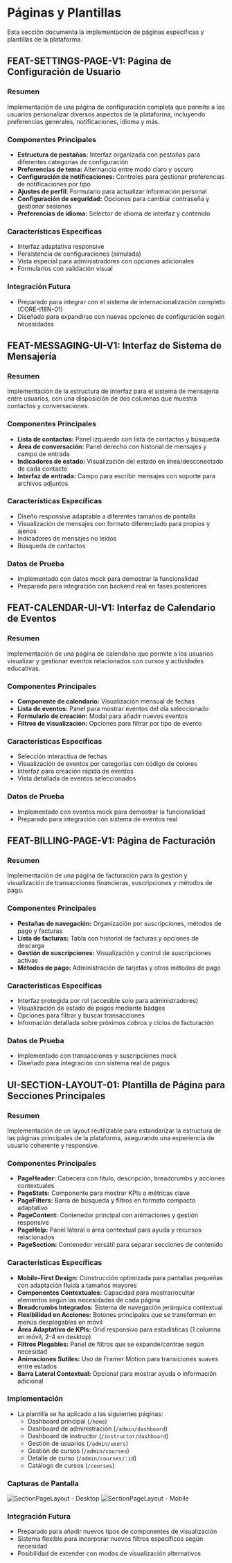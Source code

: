 
# Páginas y Plantillas

Esta sección documenta la implementación de páginas específicas y plantillas de la plataforma.

## FEAT-SETTINGS-PAGE-V1: Página de Configuración de Usuario

### Resumen
Implementación de una página de configuración completa que permite a los usuarios personalizar diversos aspectos de la plataforma, incluyendo preferencias generales, notificaciones, idioma y más.

### Componentes Principales
- **Estructura de pestañas:** Interfaz organizada con pestañas para diferentes categorías de configuración
- **Preferencias de tema:** Alternancia entre modo claro y oscuro
- **Configuración de notificaciones:** Controles para gestionar preferencias de notificaciones por tipo
- **Ajustes de perfil:** Formulario para actualizar información personal
- **Configuración de seguridad:** Opciones para cambiar contraseña y gestionar sesiones
- **Preferencias de idioma:** Selector de idioma de interfaz y contenido

### Características Específicas
- Interfaz adaptativa responsive
- Persistencia de configuraciones (simulada)
- Vista especial para administradores con opciones adicionales
- Formularios con validación visual

### Integración Futura
- Preparado para integrar con el sistema de internacionalización completo (CORE-I18N-01)
- Diseñado para expandirse con nuevas opciones de configuración según necesidades

## FEAT-MESSAGING-UI-V1: Interfaz de Sistema de Mensajería

### Resumen
Implementación de la estructura de interfaz para el sistema de mensajería entre usuarios, con una disposición de dos columnas que muestra contactos y conversaciones.

### Componentes Principales
- **Lista de contactos:** Panel izquierdo con lista de contactos y búsqueda
- **Área de conversación:** Panel derecho con historial de mensajes y campo de entrada
- **Indicadores de estado:** Visualización del estado en línea/desconectado de cada contacto
- **Interfaz de entrada:** Campo para escribir mensajes con soporte para archivos adjuntos

### Características Específicas
- Diseño responsive adaptable a diferentes tamaños de pantalla
- Visualización de mensajes con formato diferenciado para propios y ajenos
- Indicadores de mensajes no leídos
- Búsqueda de contactos

### Datos de Prueba
- Implementado con datos mock para demostrar la funcionalidad
- Preparado para integración con backend real en fases posteriores

## FEAT-CALENDAR-UI-V1: Interfaz de Calendario de Eventos

### Resumen
Implementación de una página de calendario que permite a los usuarios visualizar y gestionar eventos relacionados con cursos y actividades educativas.

### Componentes Principales
- **Componente de calendario:** Visualización mensual de fechas
- **Lista de eventos:** Panel para mostrar eventos del día seleccionado
- **Formulario de creación:** Modal para añadir nuevos eventos
- **Filtros de visualización:** Opciones para filtrar por tipo de evento

### Características Específicas
- Selección interactiva de fechas
- Visualización de eventos por categorías con código de colores
- Interfaz para creación rápida de eventos
- Vista detallada de eventos seleccionados

### Datos de Prueba
- Implementado con eventos mock para demostrar la funcionalidad
- Preparado para integración con sistema de eventos real

## FEAT-BILLING-PAGE-V1: Página de Facturación

### Resumen
Implementación de una página de facturación para la gestión y visualización de transacciones financieras, suscripciones y métodos de pago.

### Componentes Principales
- **Pestañas de navegación:** Organización por suscripciones, métodos de pago y facturas
- **Lista de facturas:** Tabla con historial de facturas y opciones de descarga
- **Gestión de suscripciones:** Visualización y control de suscripciones activas
- **Métodos de pago:** Administración de tarjetas y otros métodos de pago

### Características Específicas
- Interfaz protegida por rol (accesible solo para administradores)
- Visualización de estado de pagos mediante badges
- Opciones para filtrar y buscar transacciones
- Información detallada sobre próximos cobros y ciclos de facturación

### Datos de Prueba
- Implementado con transacciones y suscripciones mock
- Diseñado para integración con sistema real de pagos

## UI-SECTION-LAYOUT-01: Plantilla de Página para Secciones Principales

### Resumen
Implementación de un layout reutilizable para estandarizar la estructura de las páginas principales de la plataforma, asegurando una experiencia de usuario coherente y responsive.

### Componentes Principales
- **PageHeader:** Cabecera con título, descripción, breadcrumbs y acciones contextuales
- **PageStats:** Componente para mostrar KPIs o métricas clave
- **PageFilters:** Barra de búsqueda y filtros en formato compacto adaptativo
- **PageContent:** Contenedor principal con animaciones y gestión responsive
- **PageHelp:** Panel lateral o área contextual para ayuda y recursos relacionados
- **PageSection:** Contenedor versátil para separar secciones de contenido

### Características Específicas
- **Mobile-First Design:** Construcción optimizada para pantallas pequeñas con adaptación fluida a tamaños mayores
- **Componentes Contextuales:** Capacidad para mostrar/ocultar elementos según las necesidades de cada página
- **Breadcrumbs Integrados:** Sistema de navegación jerárquica contextual
- **Flexibilidad en Acciones:** Botones principales que se transforman en menús desplegables en móvil
- **Área Adaptativa de KPIs:** Grid responsivo para estadísticas (1 columna en móvil, 2-4 en desktop)
- **Filtros Plegables:** Panel de filtros que se expande/contrae según necesidad
- **Animaciones Sutiles:** Uso de Framer Motion para transiciones suaves entre estados
- **Barra Lateral Contextual:** Opcional para mostrar ayuda o información adicional

### Implementación
- La plantilla se ha aplicado a las siguientes páginas:
  - Dashboard principal (`/home`)
  - Dashboard de administración (`/admin/dashboard`)
  - Dashboard de instructor (`/instructor/dashboard`)
  - Gestión de usuarios (`/admin/users`)
  - Gestión de cursos (`/admin/courses`)
  - Detalle de curso (`/admin/courses/:id`)
  - Catálogo de cursos (`/courses`)

### Capturas de Pantalla
![SectionPageLayout - Desktop](/assets/section-page-layout-desktop.png)
![SectionPageLayout - Mobile](/assets/section-page-layout-mobile.png)

### Integración Futura
- Preparado para añadir nuevos tipos de componentes de visualización
- Sistema flexible para incorporar nuevos filtros específicos según necesidad
- Posibilidad de extender con modos de visualización alternativos

